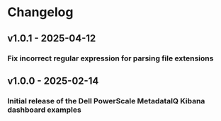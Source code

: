 # Changelog

## v1.0.1 - 2025-04-12

### Fix incorrect regular expression for parsing file extensions

## v1.0.0 - 2025-02-14

### Initial release of the Dell PowerScale MetadataIQ Kibana dashboard examples

